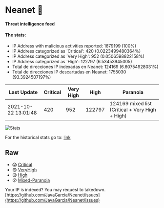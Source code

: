 # Neanet :hocho:
#### Threat intelligence feed
#### The stats:

- IP Address with malicious activities reported: 1879199 (100%)
- IP Address categorized as 'Critical':  420 (0.0223499480364%)
- IP Address categorized as 'Very High':  952 (0.0506598822158%)
- IP Address categorized as 'High':  122797 (6.53453945005)
- Total de direcciones IP indexadas en Neanet:  124169 (6.60754928031%)
- Total de direcciones IP descartadas en Neanet:  1755030 (93.3924507197%)

| Last Update | Critical | Very High | High | Paranoia |
| --- | --- | --- | --- | --- |
| 2021-10-22 13:01:48 | 420 | 952 | 122797 | 124169 mixed list (Critical + Very High + High)|

![Stats](https://docs.google.com/spreadsheets/d/e/2PACX-1vSnaNMIXVabIpDJjufMlzH7poXnshF3mgd8Is1g9ytUEzVsP5my4Trn8f-xkoLLQ38xpL3HtmUexLo6/pubchart?oid=501124687&format=image)

For the historical stats go to: [link](/stats.csv)
## Raw
- :scream: [Critical](https://raw.githubusercontent.com/JavaGarcia/Neanet/master/blacklists/neanet_critical.txt)
- :fearful: [VeryHigh](https://raw.githubusercontent.com/JavaGarcia/Neanet/master/blacklists/neanet_veryHigh.txtt)
- :frowning: [High](https://raw.githubusercontent.com/JavaGarcia/Neanet/master/blacklists/neanet_high.txt)
- :dizzy_face: [Mixed-Paranoia](https://raw.githubusercontent.com/JavaGarcia/Neanet/master/blacklists/neanet_all.txt)


Your IP is indexed? You may request to takedown. [https://github.com/JavaGarcia/Neanet/issues](https://github.com/JavaGarcia/Neanet/issues)












































































































































































































































































































































































































































































































































































































































































































































































































































































































































































































































































































































































































































































































































































































































































































































































































































































































































































































































































































































































































































































































































































































































































































































































































































































































































































































































































































































































































































































































































































































































































































































































































































































































































































































































































































































































































































































































































































































































































































































































































































































































































































































































































































































































































































































































































































































































































































































































































































































































































































































































































































































































































































































































































































































































































































































































































































































































































































































































































































































































































































































































































































































































































































































































































































































































































































































































































































































































































































































































































































































































































































































































































































































































































































































































































































































































































































































































































































































































































































































































































































































































































































































































































































































































































































































































































































































































































































































































































































































































































































































































































































































































































































































































































































































































































































































































































































































































































































































